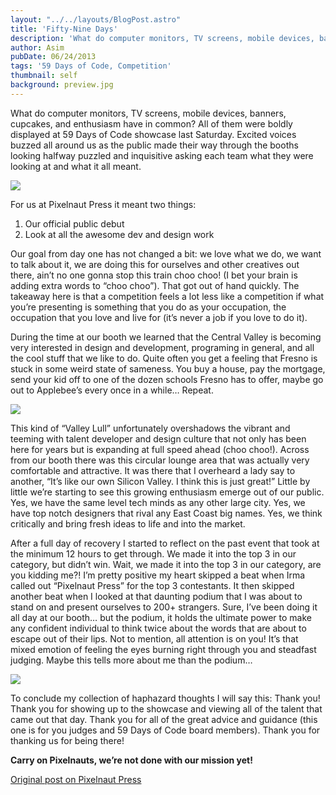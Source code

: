 ```yaml
---
layout: "../../layouts/BlogPost.astro"
title: 'Fifty-Nine Days'
description: 'What do computer monitors, TV screens, mobile devices, banners, cupcakes, and enthusiasm have in common? All of them were boldly displayed at 59 Days of Code showcase last Saturday.'
author: Asim
pubDate: 06/24/2013
tags: '59 Days of Code, Competition'
thumbnail: self
background: preview.jpg
---
```


What do computer monitors, TV screens, mobile devices, banners, cupcakes, and enthusiasm have in common? All of them were boldly displayed at 59 Days of Code showcase last Saturday. Excited voices buzzed all around us as the public made their way through the booths looking halfway puzzled and inquisitive asking each team what they were looking at and what it all meant.

<img src="http://pixelnautpress.com/wp-content/uploads/2013/06/preview.jpg">

For us at Pixelnaut Press it meant two things:

1. Our official public debut 
2. Look at all the awesome dev and design work

Our goal from day one has not changed a bit: we love what we do, we want to talk about it, we are doing this for ourselves and other creatives out there, ain’t no one gonna stop this train choo choo! (I bet your brain is adding extra words to “choo choo”). That got out of hand quickly. The takeaway here is that a competition feels a lot less like a competition if what you’re presenting is something that you do as your occupation, the occupation that you love and live for (it’s never a job if you love to do it).

During the time at our booth we learned that the Central Valley is becoming very interested in design and development, programing in general, and all the cool stuff that we like to do. Quite often you get a feeling that Fresno is stuck in some weird state of sameness. You buy a house, pay the mortgage, send your kid off to one of the dozen schools Fresno has to offer, maybe go out to Applebee’s every once in a while… Repeat.

<img src="http://pixelnautpress.com/wp-content/uploads/2013/06/2013-06-22-13.53.jpg">

This kind of “Valley Lull” unfortunately overshadows the vibrant and teeming with talent developer and design culture that not only has been here for years but is expanding at full speed ahead (choo choo!). Across from our booth there was this circular lounge area that was actually very comfortable and attractive. It was there that I overheard a lady say to another, “It’s like our own Silicon Valley. I think this is just great!” Little by little we’re starting to see this growing enthusiasm emerge out of our public. Yes, we have the same level tech minds as any other large city. Yes, we have top notch designers that rival any East Coast big names. Yes, we think critically and bring fresh ideas to life and into the market.

After a full day of recovery I started to reflect on the past event that took at the minimum 12 hours to get through. We made it into the top 3 in our category, but didn’t win. Wait, we made it into the top 3 in our category, are you kidding me?! I’m pretty positive my heart skipped a beat when Irma called out “Pixelnaut Press” for the top 3 contestants. It then skipped another beat when I looked at that daunting podium that I was about to stand on and present ourselves to 200+ strangers. Sure, I’ve been doing it all day at our booth… but the podium, it holds the ultimate power to make any confident individual to think twice about the words that are about to escape out of their lips. Not to mention, all attention is on you! It’s that mixed emotion of feeling the eyes burning right through you and steadfast judging. Maybe this tells more about me than the podium…

<img src="http://pixelnautpress.com/wp-content/uploads/2013/06/2013-06-22-13.52.jpg">

To conclude my collection of haphazard thoughts I will say this: Thank you! Thank you for showing up to the showcase and viewing all of the talent that came out that day. Thank you for all of the great advice and guidance (this one is for you judges and 59 Days of Code board members). Thank you for thanking us for being there! 

**Carry on Pixelnauts, we’re not done with our mission yet!**

<a href="https://web.archive.org/web/20150712085217/http://pixelnautpress.com/fifty-nine-days/" target="_blank">Original post on Pixelnaut Press</a>
